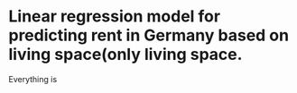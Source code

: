 # Linear regression model for predicting rent in Germany based on living space(only living space.
Everything is 
 
